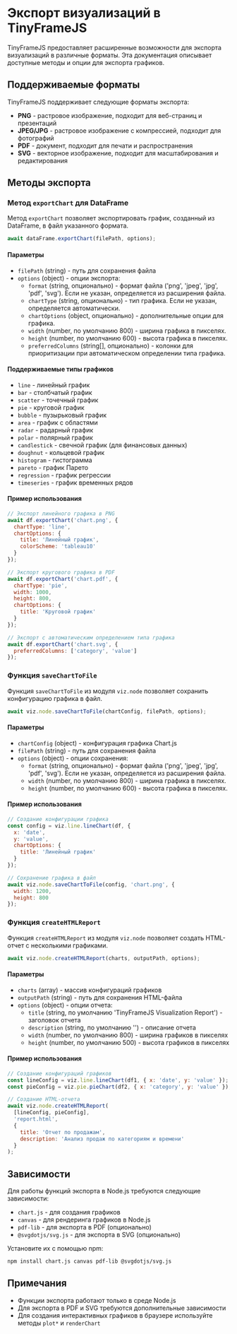 # Экспорт визуализаций в TinyFrameJS

TinyFrameJS предоставляет расширенные возможности для экспорта визуализаций в различные форматы. Эта документация описывает доступные методы и опции для экспорта графиков.

## Поддерживаемые форматы

TinyFrameJS поддерживает следующие форматы экспорта:

- **PNG** - растровое изображение, подходит для веб-страниц и презентаций
- **JPEG/JPG** - растровое изображение с компрессией, подходит для фотографий
- **PDF** - документ, подходит для печати и распространения
- **SVG** - векторное изображение, подходит для масштабирования и редактирования

## Методы экспорта

### Метод `exportChart` для DataFrame

Метод `exportChart` позволяет экспортировать график, созданный из DataFrame, в файл указанного формата.

```javascript
await dataFrame.exportChart(filePath, options);
```

#### Параметры

- `filePath` (string) - путь для сохранения файла
- `options` (object) - опции экспорта:
  - `format` (string, опционально) - формат файла ('png', 'jpeg', 'jpg', 'pdf', 'svg'). Если не указан, определяется из расширения файла.
  - `chartType` (string, опционально) - тип графика. Если не указан, определяется автоматически.
  - `chartOptions` (object, опционально) - дополнительные опции для графика.
  - `width` (number, по умолчанию 800) - ширина графика в пикселях.
  - `height` (number, по умолчанию 600) - высота графика в пикселях.
  - `preferredColumns` (string[], опционально) - колонки для приоритизации при автоматическом определении типа графика.

#### Поддерживаемые типы графиков

- `line` - линейный график
- `bar` - столбчатый график
- `scatter` - точечный график
- `pie` - круговой график
- `bubble` - пузырьковый график
- `area` - график с областями
- `radar` - радарный график
- `polar` - полярный график
- `candlestick` - свечной график (для финансовых данных)
- `doughnut` - кольцевой график
- `histogram` - гистограмма
- `pareto` - график Парето
- `regression` - график регрессии
- `timeseries` - график временных рядов

#### Пример использования

```javascript
// Экспорт линейного графика в PNG
await df.exportChart('chart.png', {
  chartType: 'line',
  chartOptions: {
    title: 'Линейный график',
    colorScheme: 'tableau10'
  }
});

// Экспорт кругового графика в PDF
await df.exportChart('chart.pdf', {
  chartType: 'pie',
  width: 1000,
  height: 800,
  chartOptions: {
    title: 'Круговой график'
  }
});

// Экспорт с автоматическим определением типа графика
await df.exportChart('chart.svg', {
  preferredColumns: ['category', 'value']
});
```

### Функция `saveChartToFile`

Функция `saveChartToFile` из модуля `viz.node` позволяет сохранить конфигурацию графика в файл.

```javascript
await viz.node.saveChartToFile(chartConfig, filePath, options);
```

#### Параметры

- `chartConfig` (object) - конфигурация графика Chart.js
- `filePath` (string) - путь для сохранения файла
- `options` (object) - опции сохранения:
  - `format` (string, опционально) - формат файла ('png', 'jpeg', 'jpg', 'pdf', 'svg'). Если не указан, определяется из расширения файла.
  - `width` (number, по умолчанию 800) - ширина графика в пикселях.
  - `height` (number, по умолчанию 600) - высота графика в пикселях.

#### Пример использования

```javascript
// Создание конфигурации графика
const config = viz.line.lineChart(df, {
  x: 'date',
  y: 'value',
  chartOptions: {
    title: 'Линейный график'
  }
});

// Сохранение графика в файл
await viz.node.saveChartToFile(config, 'chart.png', {
  width: 1200,
  height: 800
});
```

### Функция `createHTMLReport`

Функция `createHTMLReport` из модуля `viz.node` позволяет создать HTML-отчет с несколькими графиками.

```javascript
await viz.node.createHTMLReport(charts, outputPath, options);
```

#### Параметры

- `charts` (array) - массив конфигураций графиков
- `outputPath` (string) - путь для сохранения HTML-файла
- `options` (object) - опции отчета:
  - `title` (string, по умолчанию 'TinyFrameJS Visualization Report') - заголовок отчета
  - `description` (string, по умолчанию '') - описание отчета
  - `width` (number, по умолчанию 800) - ширина графиков в пикселях
  - `height` (number, по умолчанию 500) - высота графиков в пикселях

#### Пример использования

```javascript
// Создание конфигураций графиков
const lineConfig = viz.line.lineChart(df1, { x: 'date', y: 'value' });
const pieConfig = viz.pie.pieChart(df2, { x: 'category', y: 'value' });

// Создание HTML-отчета
await viz.node.createHTMLReport(
  [lineConfig, pieConfig],
  'report.html',
  {
    title: 'Отчет по продажам',
    description: 'Анализ продаж по категориям и времени'
  }
);
```

## Зависимости

Для работы функций экспорта в Node.js требуются следующие зависимости:

- `chart.js` - для создания графиков
- `canvas` - для рендеринга графиков в Node.js
- `pdf-lib` - для экспорта в PDF (опционально)
- `@svgdotjs/svg.js` - для экспорта в SVG (опционально)

Установите их с помощью npm:

```bash
npm install chart.js canvas pdf-lib @svgdotjs/svg.js
```

## Примечания

- Функции экспорта работают только в среде Node.js
- Для экспорта в PDF и SVG требуются дополнительные зависимости
- Для создания интерактивных графиков в браузере используйте методы `plot*` и `renderChart`
